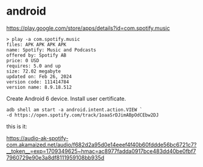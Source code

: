 # android

https://play.google.com/store/apps/details?id=com.spotify.music

~~~
> play -a com.spotify.music
files: APK APK APK APK
name: Spotify: Music and Podcasts
offered by: Spotify AB
price: 0 USD
requires: 5.0 and up
size: 72.02 megabyte
updated on: Feb 26, 2024
version code: 111414784
version name: 8.9.18.512
~~~

Create Android 6 device. Install user certificate.

~~~
adb shell am start -a android.intent.action.VIEW `
-d https://open.spotify.com/track/1oaaSrDJimABpOdCEbw2DJ
~~~

this is it:

<https://audio-ak-spotify-com.akamaized.net/audio/f682d2a95d0e14eeef4f40b60fddde56bc6721c7?__token__=exp=1709349625~hmac=ac8977fadda0917bce483dd40be0fbf77960729e90e3a8df8111959108bb935d>
